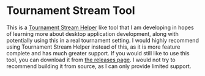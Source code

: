 # Tournament Stream Tool
This is a [Tournament Stream Helper](https://github.com/joaorb64/TournamentStreamHelper) like tool that I am developing in hopes of learning more about desktop application development, along with potentially using this in a real tournament setting.
I would highly recommend using Tournament Stream Helper instead of this, as it is more feature complete and has much greater support.
If you would still like to use this tool, you can download it from [the releases page](https://github.com/aryan-sinhala349/tournament-stream-tool/releases).
I would not try to recommend building it from source, as I can only provide limited support.
